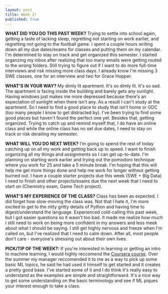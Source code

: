 ```yaml
---
layout: post
title: Week 2!
published: true
---
```


**WHAT DID YOU DO THIS PAST WEEK?** Trying to settle into school again, getting a taste of lacking sleep, regretting not starting on work earlier, and regretting not going to the football game. I spent a couple hours writing down all my due dates/exams for classes and putting them on my calendar. I'm determined to stay on track and get organized this semester. I started organzing my inbox after realizing that too many emails were getting routed to the wrong folders. Still trying to figure out if I want to do more full-time interviews and risk missing more class days. I already know I'm missing 3 SWE classes, one for an interview and two for Grace Hopper.

**WHAT'S IN YOUR WAY?** My dimly lit apartment. It's so dimly lit. It's so sad. The apartment is facing inside the building and barely gets any sunlight. Having windows just makes me more depressed because there's an expectation of sunlight when there isn't any. As a result I can't study at the apartment. So I need to find a good place to study that isn't home or GDC (too many people I know to get distracted by). I've been trying to find some good places but haven't found the perfect one yet. Besides that, getting organized. Trying to catch up and remind myself that, I do have an online class and while the online class has no set due dates, I need to stay on track or risk derailing my semester.

**WHAT WILL YOU DO NEXT WEEK?** I'm going to spend the rest of today catching up on all my work and getting back up to speed. I want to finish organizing all my things and assignments so I can get up-to-date. I'm planning on starting work earlier and trying out the pomodoro technique where you work for 25 and take a 5 minute break. I'm hoping that this will help me get more things done and help me work for longer without getting burned out. I have a couple starter projects due this week (SWE + Big Data) I need to finish and other projects/exams due the next week that I need to start on (Chemistry exam, Game Tech project).

**WHAT'S MY EXPERIENCE OF THE CLASS?** Class has been as expected. I did forget how slow-moving the class was. Not that I hate it, I'm more excited to get to the nitty gritty details of Python and having time to digest/understand the language. Experienced cold-calling this past week, but I got easier questions so it wasn't too bad. It made me realize how much I still need to work on being more confident in my answers and less meek about what I should be saying. I still get highly nervous and freeze when I'm called on, but I've realized that I need to calm down. After all, most people don't care - everyone's stressing out about their own lives.

**PICK/TIP OF THE WEEK?:** If you're interested in learning or getting an intro to machine learning, I would highly reccomend the [Coursera course](https://www.coursera.org/learn/machine-learning). Over the summer my manager reccomended it to me as a way to pick up some basic ML topics, he said he had used it himself to get started and it creates a pretty good base. I've started some of it and I do think it's really easy to understand as the examples are simple and straightforward. It's a nice way to get some understanding on the basic terminology and see if ML piques your interest enough to take a class.
